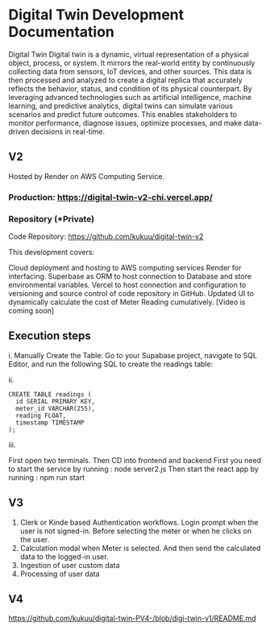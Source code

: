# Digital Twin Development Documentation

Digital Twin
Digital twin is a dynamic, virtual representation of a physical object, process, or system. It mirrors the real-world entity by continuously collecting data from sensors, IoT devices, and other sources. This data is then processed and analyzed to create a digital replica that accurately reflects the behavior, status, and condition of its physical counterpart. By leveraging advanced technologies such as artificial intelligence, machine learning, and predictive analytics, digital twins can simulate various scenarios and predict future outcomes. This enables stakeholders to monitor performance, diagnose issues, optimize processes, and make data-driven decisions in real-time.  

## V2
Hosted by Render on AWS Computing Service.

### Production: https://digital-twin-v2-chi.vercel.app/

### Repository (*Private) 
 
Code Repository: https://github.com/kukuu/digital-twin-v2

This development covers:

Cloud deployment and hosting to AWS computing services Render for interfacing.
Superbase as ORM to host connection to Database and store environmental variables.
Vercel to host connection and configuration to versioning and source control of code repository in GitHub.
Updated UI to dynamically calculate the cost of Meter Reading cumulatively.
[Video is coming soon]

## Execution steps

i. Manually Create the Table: Go to your Supabase project, navigate to SQL Editor, and run the following SQL to create the readings table:

ii. 

```
CREATE TABLE readings (
  id SERIAL PRIMARY KEY,
  meter_id VARCHAR(255),
  reading FLOAT,
  timestamp TIMESTAMP
);

```

iii.

First open two terminals. Then CD into frontend and backend First you need to start the service by running : node server2.js Then start the react app by running : npm run start

## V3

1. Clerk or Kinde based Authentication workflows. Login prompt when the user is not signed-in. Before selecting the meter or when he clicks on the user.
2. Calculation modal when Meter is selected. And then send the calculated data to the logged-in user.
3. Ingestion of user custom data
4. Processing of user data

## V4
https://github.com/kukuu/digital-twin-PV4-/blob/digi-twin-v1/README.md
  

